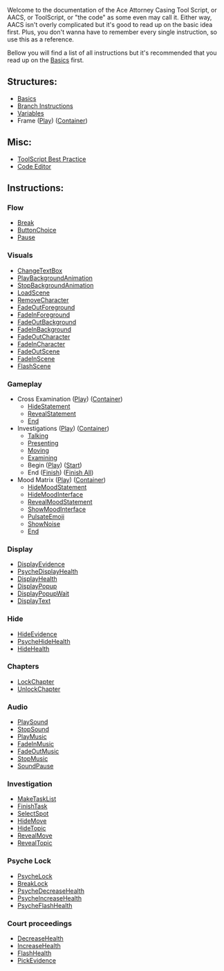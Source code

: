 Welcome to the documentation of the Ace Attorney Casing Tool Script, or AACS, or ToolScript, or "the code" as some even may call it. 
Either way, AACS isn't overly complicated but it's good to read up on the basic idea first. Plus, you don't wanna have to remember every single instruction, so use this as a reference.  

Bellow you will find a list of all instructions but it's recommended that you read up on the [Basics](Basics.md) first.

## Structures:
- [Basics](Basics.md)
- [Branch Instructions](Branch-Instructions.md)
- [Variables](Variables.md)
- Frame ([Play](PlayFrame.md)) ([Container](Frame.md))

## Misc:
- [ToolScript Best Practice](ToolScript-Best-Practice.md)
- [Code Editor](AACS-Code-Editor.md)

## Instructions:
### Flow
- [Break](Break.md)
- [ButtonChoice](ButtonChoice.md)
- [Pause](Pause.md)

### Visuals
- [ChangeTextBox](ChangeTextBox.md)
- [PlayBackgroundAnimation](PlayBackgroundAnimation.md)
- [StopBackgroundAnimation](StopBackgroundAnimation.md)
- [LoadScene](LoadScene.md)
- [RemoveCharacter](RemoveCharacter.md)
- [FadeOutForeground ](FadeOutForeground.md)
- [FadeInForeground](FadeInForeground.md)
- [FadeOutBackground](FadeOutBackground.md)
- [FadeInBackground](FadeInBackground.md)
- [FadeOutCharacter](FadeOutCharacter.md)
- [FadeInCharacter](FadeInCharacter.md)
- [FadeOutScene](FadeOutScene.md)
- [FadeInScene](FadeInScene.md)
- [FlashScene](FlashScene.md)
  
### Gameplay
- Cross Examination ([Play](PlayCrossExam.md)) ([Container](CrossExamC.md))
  - [HideStatement](HideStatement.md)
  - [RevealStatement](RevealStatement.md)
  - [End](FinishCrossExam.md)
- Investigations ([Play](PlayInvestigation.md)) ([Container](InvestigationC.md))
  -  [Talking](Talking.md)
  -  [Presenting](Presenting.md)
  -  [Moving](Moving.md)
  -  [Examining](Examining.md)
  -  Begin ([Play](PlayInvestigation.md)) ([Start](StartInvestigation.md))
  -  End ([Finish](FinishInvestigation.md)) ([Finish All](FinishAllInvestigation.md))
- Mood Matrix ([Play](MoodMatrix.md)) ([Container](MoodMatrixC.md))
  - [HideMoodStatement](HideMoodStatement.md)
  - [HideMoodInterface](HideMoodInterface.md)
  - [RevealMoodStatement](RevealMoodStatement.md)
  - [ShowMoodInterface](ShowMoodInterface.md)
  - [PulsateEmoji](PulsateEmoji.md)
  - [ShowNoise](ShowNoise.md)
  - [End](FinishMoodMatrix.md)

### Display
- [DisplayEvidence](DisplayEvidence.md)
- [PsycheDisplayHealth](PsycheDisplayHealth.md)
- [DisplayHealth](DisplayHealth.md)
- [DisplayPopup](DisplayPopup.md)
- [DisplayPopupWait](DisplayPopupWait.md)
- [DisplayText](DisplayText.md)
  
### Hide
- [HideEvidence](HideEvidence.md)
- [PsycheHideHealth](PsycheHideHealth.md)
- [HideHealth](HideHealth.md)
  
### Chapters
- [LockChapter](LockChapter.md)
- [UnlockChapter](UnlockChapter.md)

### Audio
- [PlaySound](PlaySound.md)
- [StopSound](StopSound.md)
- [PlayMusic](PlayMusic.md)
- [FadeInMusic](FadeInMusic.md)
- [FadeOutMusic](FadeOutMusic.md)
- [StopMusic](StopMusic.md)
- [SoundPause](SoundPause.md)

### Investigation
- [MakeTaskList](MakeTaskList.md)
- [FinishTask](FinishTask.md)
- [SelectSpot](SelectSpot.md)
- [HideMove](HideMove.md)
- [HideTopic](HideTopic.md)
- [RevealMove](RevealMove.md)
- [RevealTopic](RevealTopic.md)

### Psyche Lock
- [PsycheLock](PsycheLock.md)
- [BreakLock](BreakLock.md)
- [PsycheDecreaseHealth](PsycheDamage.md)
- [PsycheIncreaseHealth](PsycheHeal.md)
- [PsycheFlashHealth](PsycheFlash.md)

### Court proceedings
- [DecreaseHealth](DecreaseHealth.md)
- [IncreaseHealth](IncreaseHealth.md)
- [FlashHealth](FlashHealth.md)
- [PickEvidence](PickEvidence.md)